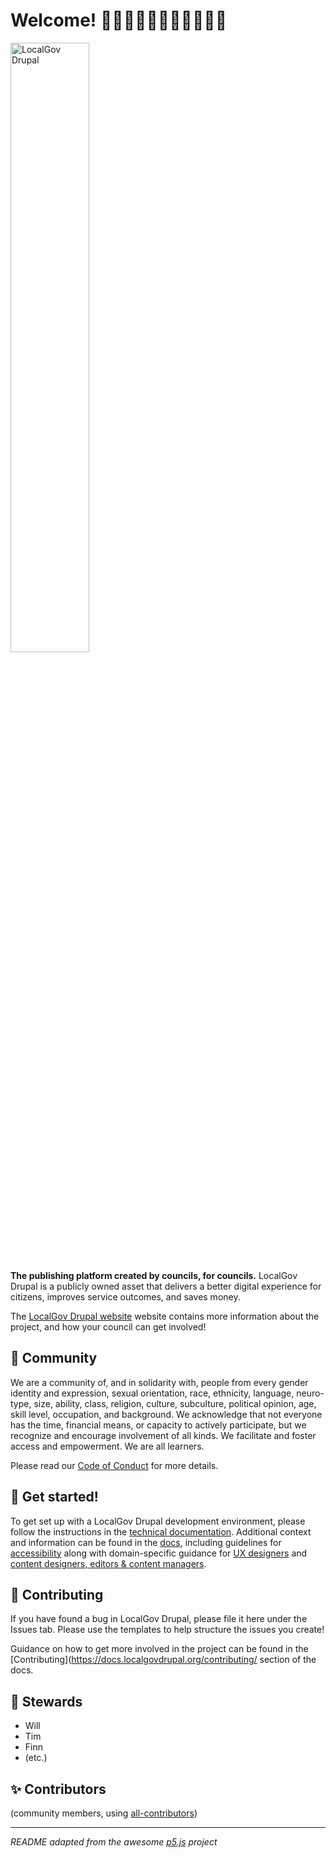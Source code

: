 # Welcome! 👋👋🏿👋🏽👋🏻👋🏾👋🏼

<img src="https://github.com/weareopen/localgov/blob/2.x/lgd-logo.png" alt="LocalGov Drupal" width="50%">

**The publishing platform created by councils, for councils.** LocalGov Drupal is a publicly owned asset that delivers a better digital experience for citizens, improves service outcomes, and saves money.

The [LocalGov Drupal website](https://localgovdrupal.org/) website contains more information about the project, and how your council can get involved!


## 👥 Community
We are a community of, and in solidarity with, people from every gender identity and expression, sexual orientation, race, ethnicity, language, neuro-type, size, ability, class, religion, culture, subculture, political opinion, age, skill level, occupation, and background. We acknowledge that not everyone has the time, financial means, or capacity to actively participate, but we recognize and encourage involvement of all kinds. We facilitate and foster access and empowerment. We are all learners.

Please read our [Code of Conduct](https://github.com/weareopen/localgov/blob/2.x/code_of_conduct.md) for more details.

## 🤖 Get started!
To get set up with a LocalGov Drupal development environment, please follow the instructions in the [technical documentation](https://docs.localgovdrupal.org/devs/). Additional context and information can be found in the [docs](https://docs.localgovdrupal.org/), including guidelines for [accessibility](https://docs.localgovdrupal.org/accessibility/) along with domain-specific guidance for [UX designers](https://docs.localgovdrupal.org/design/) and [content designers, editors & content managers](https://docs.localgovdrupal.org/content/). 

## 🫶 Contributing
If you have found a bug in LocalGov Drupal, please file it here under the Issues tab. Please use the templates to help structure the issues you create!

Guidance on how to get more involved in the project can be found in the [Contributing](https://docs.localgovdrupal.org/contributing/ section of the docs.

## 🧙 Stewards

* Will
* Tim
* Finn
* (etc.)

## ✨ Contributors 

(community members, using [all-contributors](https://github.com/all-contributors/all-contributors))

-----

*README adapted from the awesome [p5.js](https://github.com/processing/p5.js) project*
